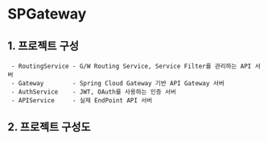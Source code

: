 # SPGateway

## 1. 프로젝트 구성

     - RoutingService - G/W Routing Service, Service Filter를 관리하는 API 서버  
     - Gateway        - Spring Cloud Gateway 기반 API Gateway 서버
     - AuthService    - JWT, OAuth를 사용하는 인증 서버
     - APIService     - 실제 EndPoint API 서버

## 2. 프로젝트 구성도
